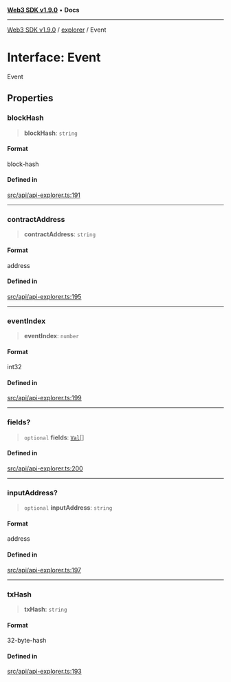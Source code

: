 [**Web3 SDK v1.9.0**](../../../README.md) • **Docs**

***

[Web3 SDK v1.9.0](../../../globals.md) / [explorer](../README.md) / Event

# Interface: Event

Event

## Properties

### blockHash

> **blockHash**: `string`

#### Format

block-hash

#### Defined in

[src/api/api-explorer.ts:191](https://github.com/Mystic-Nayy/alephium-web3/blob/c1afd789a197ce5fe21f08c2965942090157c33d/packages/web3/src/api/api-explorer.ts#L191)

***

### contractAddress

> **contractAddress**: `string`

#### Format

address

#### Defined in

[src/api/api-explorer.ts:195](https://github.com/Mystic-Nayy/alephium-web3/blob/c1afd789a197ce5fe21f08c2965942090157c33d/packages/web3/src/api/api-explorer.ts#L195)

***

### eventIndex

> **eventIndex**: `number`

#### Format

int32

#### Defined in

[src/api/api-explorer.ts:199](https://github.com/Mystic-Nayy/alephium-web3/blob/c1afd789a197ce5fe21f08c2965942090157c33d/packages/web3/src/api/api-explorer.ts#L199)

***

### fields?

> `optional` **fields**: [`Val`](../type-aliases/Val.md)[]

#### Defined in

[src/api/api-explorer.ts:200](https://github.com/Mystic-Nayy/alephium-web3/blob/c1afd789a197ce5fe21f08c2965942090157c33d/packages/web3/src/api/api-explorer.ts#L200)

***

### inputAddress?

> `optional` **inputAddress**: `string`

#### Format

address

#### Defined in

[src/api/api-explorer.ts:197](https://github.com/Mystic-Nayy/alephium-web3/blob/c1afd789a197ce5fe21f08c2965942090157c33d/packages/web3/src/api/api-explorer.ts#L197)

***

### txHash

> **txHash**: `string`

#### Format

32-byte-hash

#### Defined in

[src/api/api-explorer.ts:193](https://github.com/Mystic-Nayy/alephium-web3/blob/c1afd789a197ce5fe21f08c2965942090157c33d/packages/web3/src/api/api-explorer.ts#L193)
